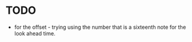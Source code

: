 # TODO
- for the offset - trying using the number that is a sixteenth note for the look ahead time.

